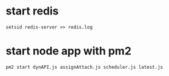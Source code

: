# start redis
```shell
setsid redis-server >> redis.log
```


# start node app with pm2
```shell
pm2 start dynAPI.js assignAttach.js scheduler.js latest.js 
```
